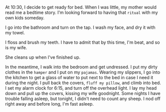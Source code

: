 At 10:30, I decide to get ready for bed. When I was little, my mother would read me a bedtime story. I'm looking forward to having that `ritual` with my own kids someday.

I go into the bathroom and turn on the tap. I wash my face, and dry it with my towel.

I floss and brush my teeth. I have to admit that by this time, I'm beat, and so is my wife.

She cleans up when I've finished up.

In the meantime, I walk into the bedroom and get undressed. I put my dirty clothes in the `hamper` and I put on my `pajamas`. Wearing my slippers, I go into the kitchen to get a glass of water to put next to the bed in case I need it during the night. I pull back the covers, `fluff my pillow`, and climb into bed. I set my alarm clock for 6:15, and turn off the overhead light. I lay my head down and pull up the covers, kissing my wife goodnight. Some nights I have trouble falling asleep, but
tonight, I didn't need to count any sheep. I nod off right away and before long, I'm fast asleep.
